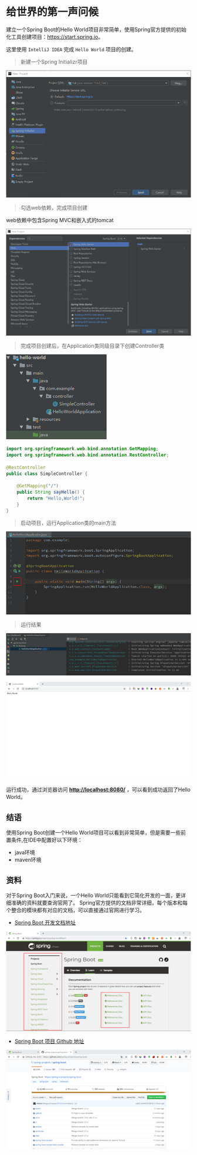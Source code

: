 # 给世界的第一声问候

建立一个Spring Boot的Hello World项目非常简单，使用Spring官方提供的初始化工具创建项目：<https://start.spring.io>。

这里使用 `IntelliJ IDEA` 完成 `Hello World` 项目的创建。

> 新建一个Spring Initializr项目

![示例](/IMG/hello/01.png)

> 勾选web依赖，完成项目创建

web依赖中包含Spring MVC和嵌入式的tomcat

![示例](/IMG/hello/02.png)

> 完成项目创建后，在Application类同级目录下创建Controller类

![示例](/IMG/hello/03.png)

```java
import org.springframework.web.bind.annotation.GetMapping;
import org.springframework.web.bind.annotation.RestController;

@RestController
public class SimpleController {

    @GetMapping("/")
    public String sayHello() {
        return "Hello,World!";
    }
}
```

> 启动项目，运行Application类的main方法

![示例](/IMG/hello/04.png)

> 运行结果

![示例](/IMG/hello/05.png)

![示例](/IMG/hello/06.png)

运行成功，通过浏览器访问 **<http://localhost:8080/>** ，可以看到成功返回了Hello World。

## 结语

使用Spring Boot创建一个Hello World项目可以看到非常简单，但是需要一些前置条件,在IDE中配置好以下环境：

- java环境
- maven环境

## 资料

对于Spring Boot入门来说，一个Hello World只能看到它简化开发的一面，更详细准确的资料就要查询官网了。
Spring官方提供的文档非常详细，每个版本和每个整合的模块都有对应的文档，可以直接通过官网进行学习。

- [Spring Boot 开发文档地址](https://spring.io/projects/spring-boot#learn)

![Spring Boot 开发文档地址](/IMG/hello/07.png)

- [Spring Boot 项目 Github 地址](https://github.com/spring-projects/spring-boot)

![Spring Boot 项目 Github 地址](/IMG/hello/08.png)
